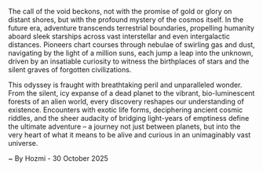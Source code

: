 
The call of the void beckons, not with the promise of gold or glory on distant shores, but with the profound mystery of the cosmos itself. In the future era, adventure transcends terrestrial boundaries, propelling humanity aboard sleek starships across vast interstellar and even intergalactic distances. Pioneers chart courses through nebulae of swirling gas and dust, navigating by the light of a million suns, each jump a leap into the unknown, driven by an insatiable curiosity to witness the birthplaces of stars and the silent graves of forgotten civilizations.

This odyssey is fraught with breathtaking peril and unparalleled wonder. From the silent, icy expanse of a dead planet to the vibrant, bio-luminescent forests of an alien world, every discovery reshapes our understanding of existence. Encounters with exotic life forms, deciphering ancient cosmic riddles, and the sheer audacity of bridging light-years of emptiness define the ultimate adventure – a journey not just between planets, but into the very heart of what it means to be alive and curious in an unimaginably vast universe.

~ By Hozmi - 30 October 2025
